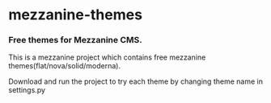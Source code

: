 # mezzanine-themes

### Free themes for Mezzanine CMS.



This is a mezzanine project which contains free mezzanine themes(flat/nova/solid/moderna).

Download and run the project to try each theme by changing theme name in settings.py
